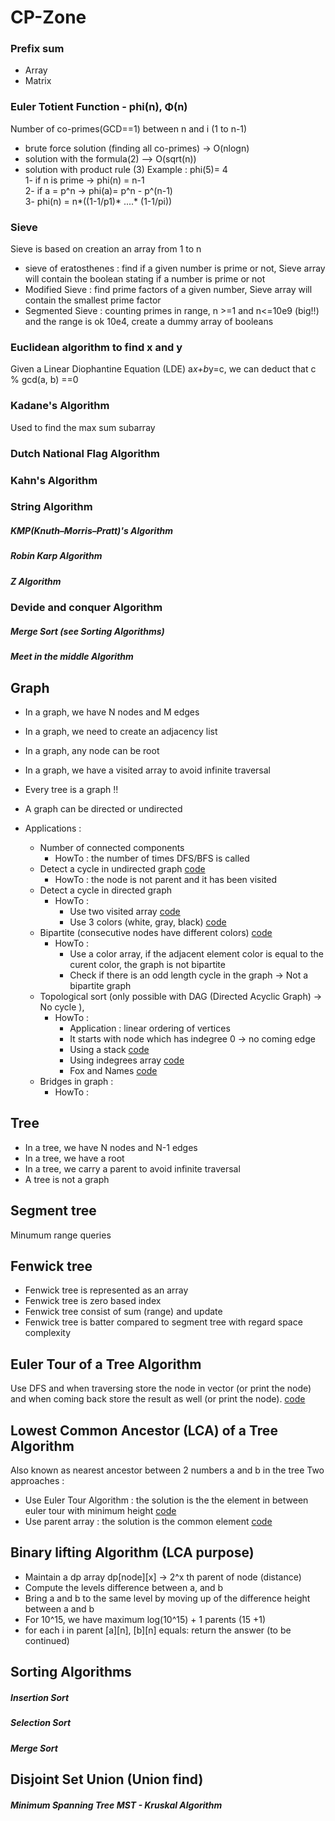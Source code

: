 # CP-Zone

### Prefix sum
  
  - Array
  - Matrix

### Euler Totient Function - phi(n), Φ(n)
  
  Number of co-primes(GCD==1) between n and i (1 to n-1)
  - brute force solution (finding all co-primes) -> O(nlogn)  
  - solution with the formula(2) --> O(sqrt(n)) 
  - solution with product rule (3)
  Example : phi(5)= 4  
  1- if n is prime -> phi(n) = n-1  
  2- if a = p^n -> phi(a)= p^n - p^(n-1)  
  3- phi(n) = n*((1-1/p1)* ....* (1-1/pi))  

### Sieve

Sieve is based on creation an array from 1 to n
  - sieve of eratosthenes : find if a given number is prime or not, Sieve array will contain the boolean stating if a number is prime or not  
  - Modified Sieve : find prime factors of a given number, Sieve array will contain the smallest prime factor
  - Segmented Sieve : counting primes in range, n >=1 and n<=10e9 (big!!) and the range is ok 10e4, create a dummy array of booleans

### Euclidean algorithm to find x and y

Given a Linear Diophantine Equation (LDE) a*x+b*y=c, we can deduct that c % gcd(a, b) ==0

### Kadane's Algorithm

Used to find the max sum subarray

### Dutch National Flag Algorithm 

### Kahn's Algorithm

### String Algorithm

##### KMP(Knuth–Morris–Pratt)'s  Algorithm
##### Robin Karp Algorithm
##### Z Algorithm

### Devide and conquer Algorithm

##### Merge Sort (see Sorting Algorithms)
##### Meet in the middle Algorithm

## Graph

- In a graph, we have N nodes and M edges 
- In a graph, we need to create an adjacency list
- In a graph, any node can be root  
- In a graph, we have a visited array to avoid infinite traversal
- Every tree is a graph !!
- A graph can be directed or undirected
- Applications :

    - Number of connected components 
      - HowTo : the number of times DFS/BFS is called
    - Detect a cycle in undirected graph [code](https://github.com/fkalisa/CP-Zone/blob/master/graph-and-tree/cycleInUndirectedGraph.cpp) 
      - HowTo : the node is not parent and it has been visited  
    - Detect a cycle in directed graph  
      - HowTo :
          - Use two visited array [code](https://github.com/fkalisa/CP-Zone/blob/master/graph-and-tree/cycleInDirectedGraph-withTwoVisitedArrays.cpp)  
          - Use 3 colors (white, gray, black) [code](https://github.com/fkalisa/CP-Zone/blob/master/graph-and-tree/cycleInDirectedGraph.cpp)  
    - Bipartite (consecutive nodes have different colors) [code](https://github.com/fkalisa/CP-Zone/blob/master/graph-and-tree/bipartiteGraph.cpp)  
      - HowTo :
          - Use a color array, if the adjacent element color is equal to the curent color, the graph is not bipartite
          - Check if there is an odd length cycle in the graph -> Not a bipartite graph
    - Topological sort (only possible with DAG (Directed Acyclic Graph) -> No cycle ), 
      - HowTo :
          - Application : linear ordering of vertices  
          - It starts with node which has indegree 0 -> no coming edge
          - Using a stack [code](https://github.com/fkalisa/CP-Zone/blob/master/graph-and-tree/topologicalSort-usingStack.cpp)  
          - Using indegrees array [code](https://github.com/fkalisa/CP-Zone/blob/master/graph-and-tree/topologicalSort-usingIndegreesArray.cpp)  
          - Fox and Names [code](https://github.com/fkalisa/CP-Zone/blob/master/graph-and-tree/FoxAndNames.cpp)  
    - Bridges in graph :
      - HowTo :

## Tree 
- In a tree, we have N nodes and N-1 edges  
- In a tree, we have a root
- In a tree, we carry a parent to avoid infinite traversal  
- A tree is not a graph


## Segment tree 
Minumum range queries

## Fenwick tree

- Fenwick tree is represented as an array  
- Fenwick tree is zero based index  
- Fenwick tree consist of sum (range) and update  
- Fenwick tree is batter compared to segment tree with regard space complexity  

## Euler Tour of a Tree Algorithm 

Use DFS and when traversing store the node in vector (or print the node) and when coming back store the result as well (or print the node).
[code](https://github.com/fkalisa/CP-Zone/blob/master/graph-and-tree/eulerTour.cpp) 

## Lowest Common Ancestor (LCA) of a Tree Algorithm

Also known as nearest ancestor between 2 numbers a and b in the tree 
Two approaches :  
- Use Euler Tour Algorithm : the solution is the the element in between euler tour with minimum height [code](https://github.com/fkalisa/CP-Zone/blob/master/graph-and-tree/algorithm-LowestCommonAncestorWithEulerTour.cpp)   
- Use parent array : the solution is the common element [code](https://github.com/fkalisa/CP-Zone/blob/master/graph-and-tree/algorithm-LowestCommonAncestor.cpp) 

## Binary lifting Algorithm (LCA purpose)

- Maintain a dp array dp[node][x] -> 2^x th parent of node (distance)  
- Compute the levels difference between a, and b  
- Bring a and b to the same level by moving up of the difference height between a and b
- For 10^15, we have maximum log(10^15) + 1 parents (15 +1)
- for each i in parent
  [a][n], [b][n] equals:  return the answer
  (to be continued)

## Sorting Algorithms

##### Insertion Sort

##### Selection Sort

##### Merge Sort

## Disjoint Set Union (Union find)

##### Minimum Spanning Tree MST - Kruskal Algorithm




